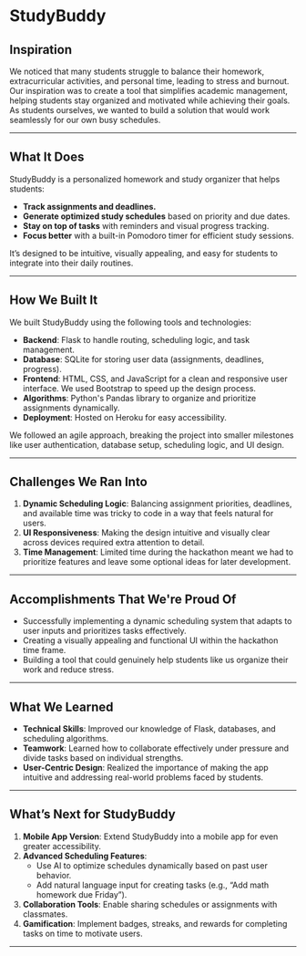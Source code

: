 # StudyBuddy

## Inspiration  
We noticed that many students struggle to balance their homework, extracurricular activities, and personal time, leading to stress and burnout. Our inspiration was to create a tool that simplifies academic management, helping students stay organized and motivated while achieving their goals. As students ourselves, we wanted to build a solution that would work seamlessly for our own busy schedules.  

---

## What It Does  
StudyBuddy is a personalized homework and study organizer that helps students:  
- **Track assignments and deadlines.**  
- **Generate optimized study schedules** based on priority and due dates.  
- **Stay on top of tasks** with reminders and visual progress tracking.  
- **Focus better** with a built-in Pomodoro timer for efficient study sessions.  

It’s designed to be intuitive, visually appealing, and easy for students to integrate into their daily routines.  

---

## How We Built It  
We built StudyBuddy using the following tools and technologies:  
- **Backend**: Flask to handle routing, scheduling logic, and task management.  
- **Database**: SQLite for storing user data (assignments, deadlines, progress).  
- **Frontend**: HTML, CSS, and JavaScript for a clean and responsive user interface. We used Bootstrap to speed up the design process.  
- **Algorithms**: Python's Pandas library to organize and prioritize assignments dynamically.  
- **Deployment**: Hosted on Heroku for easy accessibility.  

We followed an agile approach, breaking the project into smaller milestones like user authentication, database setup, scheduling logic, and UI design.  

---

## Challenges We Ran Into  
1. **Dynamic Scheduling Logic**: Balancing assignment priorities, deadlines, and available time was tricky to code in a way that feels natural for users.  
2. **UI Responsiveness**: Making the design intuitive and visually clear across devices required extra attention to detail.  
3. **Time Management**: Limited time during the hackathon meant we had to prioritize features and leave some optional ideas for later development.  

---

## Accomplishments That We're Proud Of  
- Successfully implementing a dynamic scheduling system that adapts to user inputs and prioritizes tasks effectively.  
- Creating a visually appealing and functional UI within the hackathon time frame.  
- Building a tool that could genuinely help students like us organize their work and reduce stress.  

---

## What We Learned  
- **Technical Skills**: Improved our knowledge of Flask, databases, and scheduling algorithms.  
- **Teamwork**: Learned how to collaborate effectively under pressure and divide tasks based on individual strengths.  
- **User-Centric Design**: Realized the importance of making the app intuitive and addressing real-world problems faced by students.  

---

## What’s Next for StudyBuddy  
1. **Mobile App Version**: Extend StudyBuddy into a mobile app for even greater accessibility.  
2. **Advanced Scheduling Features**:  
   - Use AI to optimize schedules dynamically based on past user behavior.  
   - Add natural language input for creating tasks (e.g., “Add math homework due Friday”).  
3. **Collaboration Tools**: Enable sharing schedules or assignments with classmates.  
4. **Gamification**: Implement badges, streaks, and rewards for completing tasks on time to motivate users.  

---